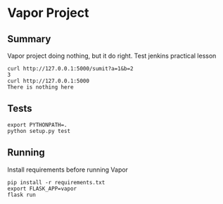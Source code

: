 # Vapor Project

## Summary

Vapor project doing nothing, but it do right. Test jenkins practical lesson

```
curl http://127.0.0.1:5000/sumit?a=1&b=2
3
curl http://127.0.0.1:5000
There is nothing here
```


## Tests

```
export PYTHONPATH=.
python setup.py test
```


## Running

Install requirements before running Vapor

```
pip install -r requirements.txt
export FLASK_APP=vapor
flask run
```
